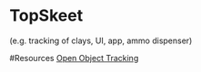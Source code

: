 # TopSkeet
(e.g. tracking of clays, UI, app, ammo dispenser)

#Resources
[Open Object Tracking](https://www.learnopencv.com/object-tracking-using-opencv-cpp-python/)
